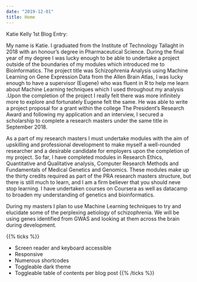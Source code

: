 ```yaml
---
date: "2019-12-01"
title: Home
---
```


Katie Kelly 1st Blog Entry:

My name is Katie. I graduated from the Institute of Technology Tallaght in 2018 with an honour’s degree in Pharmaceutical Science. During the final year of my degree I was lucky enough to be able to undertake a project outside of the boundaries of my modules which introduced me to Bioinformatics. The project title was Schizophrenia Analysis using Machine Learning on Gene Expression Data from the Allen Brain Atlas, I was lucky enough to have a supervisor (Eugene) who was fluent in R to help me learn about Machine Learning techniques which I used throughout my analysis .Upon the completion of the project I really felt there was more infinitely more to explore and fortunately Eugene felt the same. He was able to write a project proposal for a grant within the college The President’s Research Award and following my application and an interview, I secured a scholarship to complete a research masters under the same title in September 2018.

As a part of my research masters I must undertake modules with the aim of upskilling and professional development to make myself a well-rounded researcher and a desirable candidate for employers upon the completion of my project. So far, I have completed modules in Research Ethics, Quantitative and Qualitative analysis, Computer Research Methods and Fundamentals of Medical Genetics and Genomics. These modules make up the thirty credits required as part of the PRA research masters structure, but there is still much to learn, and I am a firm believer that you should neve stop learning. I have undertaken courses on Coursera as well as datacamp to broaden my understanding of genetics and bioinformatics.

During my masters I plan to use Machine Learning techniques to try and elucidate some of the perplexing aetiology of schizophrenia. We will be using genes identified from GWAS and looking at them across the brain during development.

{{% ticks %}}
* Screen reader and keyboard accessible
* Responsive
* Numerous shortcodes
* Toggleable dark theme
* Toggleable table of contents per blog post
{{% /ticks %}}
